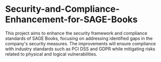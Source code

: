 # Security-and-Compliance-Enhancement-for-SAGE-Books
This project aims to enhance the security framework and compliance standards of SAGE Books, focusing on addressing identified gaps in the company's security measures. The improvements will ensure compliance with industry standards such as PCI DSS and GDPR while mitigating risks related to physical and logical vulnerabilities.
